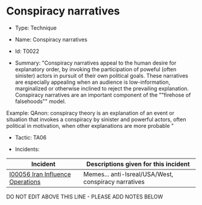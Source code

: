 # Conspiracy narratives

* Type: Technique

* Name: Conspiracy narratives

* Id: T0022

* Summary: "Conspiracy narratives appeal to the human desire for explanatory order, by invoking the participation of poweful (often sinister) actors in pursuit of their own political goals. These narratives are especially appealing when an audience is low-information, marginalized or otherwise inclined to reject the prevailing explanation. Conspiracy narratives are an important component of the ""firehose of falsehoods"" model.   

Example: QAnon: conspiracy theory is an explanation of an event or situation that invokes a conspiracy by sinister and powerful actors, often political in motivation, when other explanations are more probable "

* Tactic: TA06

* Incidents:

| Incident | Descriptions given for this incident |
| -------- | -------------------- |
| [I00056 Iran Influence Operations](../incidents/I00056.md) | Memes... anti-Isreal/USA/West, conspiracy narratives |

DO NOT EDIT ABOVE THIS LINE - PLEASE ADD NOTES BELOW